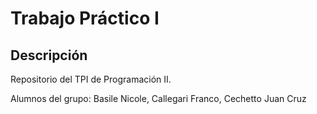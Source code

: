 # Trabajo Práctico I

## Descripción

Repositorio del TPI de Programación II.

Alumnos del grupo: Basile Nicole,  Callegari Franco, Cechetto Juan Cruz